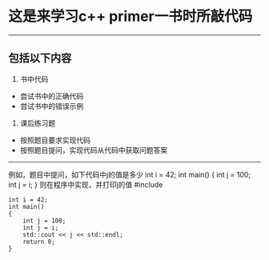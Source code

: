 # 这是来学习c++ primer一书时所敲代码 #
______________________________________

## 包括以下内容	#
1. 书中代码
* 尝试书中的正确代码
* 尝试书中的错误示例
1. 课后练习题
+ 按照题目要求实现代码
+ 按照题目提问，实现代码从代码中获取问题答案
***********************************************
例如，题目中提问，如下代码中j的值是多少
	int i = 42;
	int main()
	{
		int j = 100;
		int j = i;
	}
则在程序中实现，并打印j的值
	#include <iostream>
	
	int i = 42;
	int main()
	{
		int j = 100;
		int j = i;
		std::cout << j << std::endl;
		return 0;
	}

